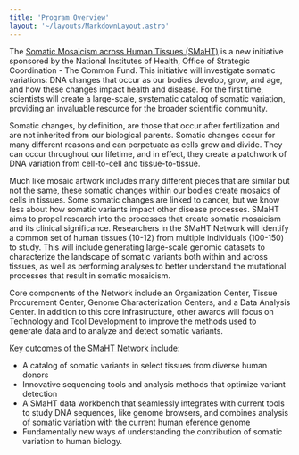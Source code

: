 ```yaml
---
title: 'Program Overview'
layout: '~/layouts/MarkdownLayout.astro'
---
```


The [Somatic Mosaicism across Human Tissues (SMaHT)](https://commonfund.nih.gov/smaht) is a new initiative sponsored by the National Institutes of Health, Office of Strategic Coordination - The Common Fund. This initiative will investigate somatic variations: DNA changes that occur as our bodies develop, grow, and age, and how these changes impact health and disease.  For the first time, scientists will create a large-scale, systematic catalog of somatic variation, providing an invaluable resource for the broader scientific community.

Somatic changes, by definition, are those that occur after fertilization and are not inherited from our biological parents. Somatic changes occur for many different reasons and can perpetuate as cells grow and divide. They can occur throughout our lifetime, and in effect, they create a patchwork of DNA variation from cell-to-cell and tissue-to-tissue.

Much like mosaic artwork includes many different pieces that are similar but not the same, these somatic changes within our bodies create mosaics of cells in tissues. Some somatic changes are linked to cancer, but we know less about how somatic variants impact other disease processes. SMaHT aims to propel research into the processes that create somatic mosaicism and its clinical significance. Researchers in the SMaHT Network will identify a common set of human tissues (10-12) from multiple individuals (100-150) to study. This will include generating large-scale genomic datasets to characterize the landscape of somatic variants both within and across tissues, as well as performing analyses to better understand the mutational processes that result in somatic mosaicism.

Core components of the Network include an Organization Center, Tissue Procurement Center, Genome Characterization Centers, and a Data Analysis Center. In addition to this core infrastructure, other awards will focus on Technology and Tool Development to improve the methods used to generate data and to analyze and detect somatic variants.

<u>Key outcomes of the SMaHT Network include:</u>

* A catalog of somatic variants in select tissues from diverse human donors
* Innovative sequencing tools and analysis methods that optimize variant detection
* A SMaHT data workbench that seamlessly integrates with current tools to study DNA sequences, like genome browsers, and combines analysis of somatic variation with the current human eference genome
* Fundamentally new ways of understanding the contribution of somatic variation to human biology.
